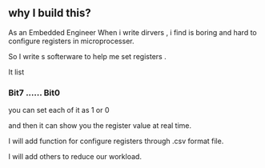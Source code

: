 ## why I build this?

As an Embedded Engineer When i write dirvers , i find is boring and hard to configure registers in microprocesser.

So I write s softerware to help me set registers .

It list 

### Bit7 ...... Bit0
 
 you can set each of it as 1 or 0 

 and then it can show you the register value at real time.

 I will add  function for configure registers through .csv format file.

I will add others to reduce our workload.